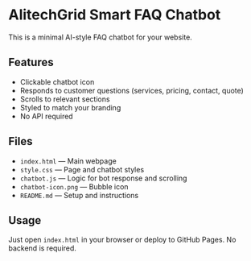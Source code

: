# AlitechGrid Smart FAQ Chatbot

This is a minimal AI-style FAQ chatbot for your website.

## Features
- Clickable chatbot icon
- Responds to customer questions (services, pricing, contact, quote)
- Scrolls to relevant sections
- Styled to match your branding
- No API required

## Files
- `index.html` — Main webpage
- `style.css` — Page and chatbot styles
- `chatbot.js` — Logic for bot response and scrolling
- `chatbot-icon.png` — Bubble icon
- `README.md` — Setup and instructions

## Usage
Just open `index.html` in your browser or deploy to GitHub Pages. No backend is required.
